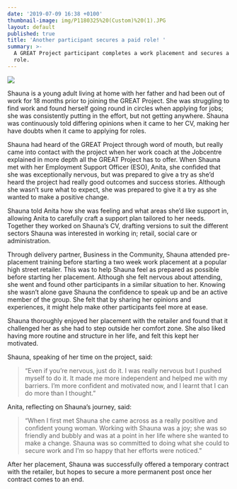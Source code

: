 ```yaml
---
date: '2019-07-09 16:38 +0100'
thumbnail-image: img/P1180325%20(Custom)%20(1).JPG
layout: default
published: true
title: 'Another participant secures a paid role! '
summary: >-
  A GREAT Project participant completes a work placement and secures a paid
  role.
---
```

![]({{site.baseurl}}/img/P1180325%20(Custom).JPG)

Shauna is a young adult living at home with her father and had been out of work for 18 months prior to joining the GREAT Project. She was struggling to find work and found herself going round in circles when applying for jobs; she was consistently putting in the effort, but not getting anywhere. Shauna was continuously told differing opinions when it came to her CV, making her have doubts when it came to applying for roles. 

Shauna had heard of the GREAT Project through word of mouth, but really came into contact with the project when her work coach at the Jobcentre explained in more depth all the GREAT Project has to offer. When Shauna met with her Employment Support Officer (ESO), Anita, she confided that she was exceptionally nervous, but was prepared to give a try as she’d heard the project had really good outcomes and success stories. Although she wasn’t sure what to expect, she was prepared to give it a try as she wanted to make a positive change. 

Shauna told Anita how she was feeling and what areas she’d like support in, allowing Anita to carefully craft a support plan tailored to her needs. Together they worked on Shauna’s CV, drafting versions to suit the different sectors Shauna was interested in working in; retail, social care or administration. 

Through delivery partner, Business in the Community, Shauna attended pre-placement training before starting a two week work placement at a popular high street retailer. This was to help Shauna feel as prepared as possible before starting her placement. Although she felt nervous about attending, she went and found other participants in a similar situation to her. Knowing she wasn’t alone gave Shauna the confidence to speak up and be an active member of the group. She felt that by sharing her opinions and experiences, it might help make other participants feel more at ease. 

Shauna thoroughly enjoyed her placement with the retailer and found that it challenged her as she had to step outside her comfort zone. She also liked having more routine and structure in her life, and felt this kept her motivated. 

Shauna, speaking of her time on the project, said: 

> “Even if you’re nervous, just do it. I was really nervous but I pushed myself to do it. It made me more independent and helped me with my barriers. I’m more confident and motivated now, and I learnt that I can do more than I thought.”

Anita, reflecting on Shauna’s journey, said:

> “When I first met Shauna she came across as a really positive and confident young woman. Working with Shauna was a joy; she was so friendly and bubbly and was at a point in her life where she wanted to make a change. Shauna was so committed to doing what she could to secure work and I’m so happy that her efforts were noticed.”

After her placement, Shauna was successfully offered a temporary contract with the retailer, but hopes to secure a more permanent post once her contract comes to an end. 
